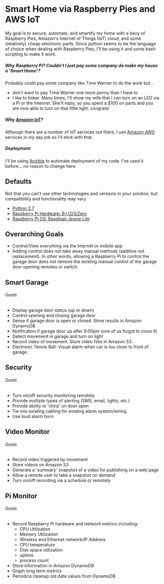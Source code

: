 # Smart Home via Raspberry Pies and AWS IoT

My goal is to secure, automate, and smartify my home with a bevy of Raspberry Pies,
 Amazon's Internet of Things (IoT) cloud, and some (relatively) cheap electronic parts.
 Since python seems to be the language of choice when dealing with Raspberry Pies, I'll be using it and
 some bash scripting to make it work.
 
##### Why Raspberry Pi? Couldn't I just pay some company do make my house a 'Smart Home'?
Probably could pay some company like Time Warner to do the work but...
* don't want to pay Time Warner one more penny than I have to
* I like to tinker. Many times, I'll show my wife that I can turn on an LED via a Pi or the Internet. She'll reply, so you spent a $100 on parts and you are now able to turn on that little light, congrats!
 
##### Why [Amazon IoT](https://aws.amazon.com/iot)?
Although there are a number of IoT services out there, I use [Amazon AWS](https://aws.amazon.com) services in my day job so I'll stick with that.
 
##### Deployment
I'll be using [Ansible](https://www.ansible.com) to automate deployment of my code. I've used it before....no reason to change here.

## Defaults
Not that you can't use other technologies and versions in your solution, but compatibility and functionality may vary.
* [Python 2.7](https://www.python.org)
* [Raspberry Pi Hardware: B+/2/3/Zero](https://www.raspberrypi.org)
* [Raspberry Pi OS: Raspbian Jessie Lite](https://www.raspberrypi.org/downloads/raspbian)

## Overarching Goals
* Control/View everything via the Internet or mobile app
* Adding control does not take away manual methods (additive not replacement). In other words, allowing a Raspberry Pi to control the garage door does not remove the existing manual control of the garage door opening remotes or switch.

## Smart Garage

###### Goals
* Display garage door status (up or down)
* Control opening and closing garage door
* Sense if garage door is open or closed. Store results in Amazon DynamoDB. 
* Notification if garage door up after 9:00pm (one of us forgot to close it)
* Detect movement in garage and turn on light
* Record video of movement. Store video files in Amazon S3.
* Electronic Tennis Ball: Visual alarm when car is too close to front of garage. 

## Security

###### Goals
* Turn on/off security monitoring remotely
* Provide multiple types of alerting (SMS, email, lights, etc.)
* Provide ability to 'chirp' on door open
* Tie into existing cabling for existing alarm system/wiring
* Use loud alarm horn

## Video Monitor

###### Goals
* Record video triggered by movement
* Store videos on Amazon S3
* Generate a 'summary' snapshot of a video for publishing on a web page
* Allow a remote user to take a snapshot on demand
* Turn on/off recording via a schedule or remotely


## Pi Monitor

###### Goals
* Record Raspberry Pi hardware and network metrics including:
  * CPU Utilization
  * Memory Utilization
  * Wireless and Ethernet network/IP Address
  * CPU temperature
  * Disk space utilization
  * uptime
  * process count
* Store information in Amazon DynamoDB
* Graph long term metrics
* Periodica cleanup old data values from DynamoDB
